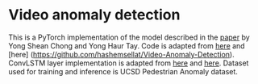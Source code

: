 # Video anomaly detection
This is a PyTorch implementation of the model described in the [paper](https://arxiv.org/abs/1701.01546) by Yong Shean Chong and Yong Haur Tay. Code is adapted from [here](https://github.com/blackeagle01/Abnormal_Event_Detection) and [here] (https://github.com/hashemsellat/Video-Anomaly-Detection). ConvLSTM layer implementation is adapted from [here](https://github.com/automan000/Convolution_LSTM_PyTorch) and [here](https://github.com/ndrplz/ConvLSTM_pytorch). Dataset used for training and inference is UCSD Pedestrian Anomaly dataset.
